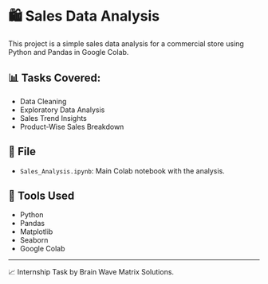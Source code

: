 # 🛍️ Sales Data Analysis

This project is a simple sales data analysis for a commercial store using Python and Pandas in Google Colab.

## 📊 Tasks Covered:
- Data Cleaning
- Exploratory Data Analysis
- Sales Trend Insights
- Product-Wise Sales Breakdown

## 📁 File
- `Sales_Analysis.ipynb`: Main Colab notebook with the analysis.

## 📌 Tools Used
- Python
- Pandas
- Matplotlib
- Seaborn
- Google Colab

---

📈 Internship Task by Brain Wave Matrix Solutions.

